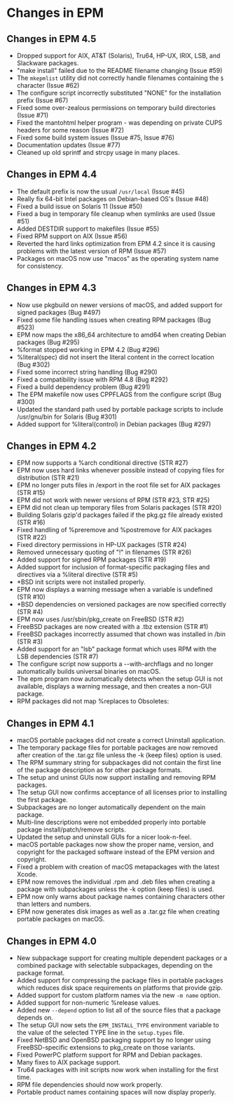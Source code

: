 Changes in EPM
==============

Changes in EPM 4.5
------------------

- Dropped support for AIX, AT&T (Solaris), Tru64, HP-UX, IRIX, LSB, and
  Slackware packages.
- "make install" failed due to the README filename changing (Issue #59)
- The `mkepmlist` utility did not correctly handle filenames containing the
  `$` character (Issue #62)
- The configure script incorrectly substituted "NONE" for the installation
  prefix (Issue #67)
- Fixed some over-zealous permissions on temporary build directories (Issue #71)
- Fixed the mantohtml helper program - was depending on private CUPS headers for
  some reason (Issue #72)
- Fixed some build system issues (Issue #75, Issue #76)
- Documentation updates (Issue #77)
- Cleaned up old sprintf and strcpy usage in many places.


Changes in EPM 4.4
------------------

- The default prefix is now the usual `/usr/local` (Issue #45)
- Really fix 64-bit Intel packages on Debian-based OS's (Issue #48)
- Fixed a build issue on Solaris 11 (Issue #50)
- Fixed a bug in temporary file cleanup when symlinks are used (Issue #51)
- Added DESTDIR support to makefiles (Issue #55)
- Fixed RPM support on AIX (Issue #56)
- Reverted the hard links optimization from EPM 4.2 since it is causing
  problems with the latest version of RPM (Issue #57)
- Packages on macOS now use "macos" as the operating system name for
  consistency.


Changes in EPM 4.3
------------------

- Now use pkgbuild on newer versions of macOS, and added support for signed
  packages (Bug #497)
- Fixed some file handling issues when creating RPM packages (Bug #523)
- EPM now maps the x86_64 architecture to amd64 when creating Debian packages
  (Bug #295)
- %format stopped working in EPM 4.2 (Bug #296)
- %literal(spec) did not insert the literal content in the correct location
  (Bug #302)
- Fixed some incorrect string handling (Bug #290)
- Fixed a compatibility issue with RPM 4.8 (Bug #292)
- Fixed a build dependency problem (Bug #291)
- The EPM makefile now uses CPPFLAGS from the configure script (Bug #300)
- Updated the standard path used by portable package scripts to include
  /usr/gnu/bin for Solaris (Bug #301)
- Added support for %literal(control) in Debian packages (Bug #297)


Changes in EPM 4.2
------------------

- EPM now supports a %arch conditional directive (STR #27)
- EPM now uses hard links whenever possible instead of copying files for
  distribution (STR #21)
- EPM no longer puts files in /export in the root file set for AIX packages
  (STR #15)
- EPM did not work with newer versions of RPM (STR #23, STR #25)
- EPM did not clean up temporary files from Solaris packages (STR #20)
- Building Solaris gzip'd packages failed if the pkg.gz file already existed
  (STR #16)
- Fixed handling of %preremove and %postremove for AIX packages (STR #22)
- Fixed directory permissions in HP-UX packages (STR #24)
- Removed unnecessary quoting of "!" in filenames (STR #26)
- Added support for signed RPM packages (STR #19)
- Added support for inclusion of format-specific packaging files and directives
  via a %literal directive (STR #5)
- *BSD init scripts were not installed properly.
- EPM now displays a warning message when a variable is undefined (STR #10)
- *BSD dependencies on versioned packages are now specified correctly (STR #4)
- EPM now uses /usr/sbin/pkg_create on FreeBSD (STR #2)
- FreeBSD packages are now created with a .tbz extension (STR #1)
- FreeBSD packages incorrectly assumed that chown was installed in /bin (STR #3)
- Added support for an "lsb" package format which uses RPM with the LSB
  dependencies (STR #7)
- The configure script now supports a --with-archflags and no longer
  automatically builds universal binaries on macOS.
- The epm program now automatically detects when the setup GUI is not available,
  displays a warning message, and then creates a non-GUI package.
- RPM packages did not map %replaces to Obsoletes:


Changes in EPM 4.1
------------------

- macOS portable packages did not create a correct Uninstall application.
- The temporary package files for portable packages are now removed after
  creation of the .tar.gz file unless the -k (keep files) option is used.
- The RPM summary string for subpackages did not contain the first line of the
  package description as for other package formats.
- The setup and uninst GUIs now support installing and removing RPM packages.
- The setup GUI now confirms acceptance of all licenses prior to installing the
  first package.
- Subpackages are no longer automatically dependent on the main package.
- Multi-line descriptions were not embedded properly into portable package
  install/patch/remove scripts.
- Updated the setup and uninstall GUIs for a nicer look-n-feel.
- macOS portable packages now show the proper name, version, and copyright
  for the packaged software instead of the EPM version and copyright.
- Fixed a problem with creation of macOS metapackages with the latest Xcode.
- EPM now removes the individual .rpm and .deb files when
  creating a package with subpackages unless the -k option (keep files) is used.
- EPM now only warns about package names containing characters other than
  letters and numbers.
- EPM now generates disk images as well as a .tar.gz file when creating portable
  packages on macOS.


Changes in EPM 4.0
------------------

- New subpackage support for creating multiple dependent packages or a combined
  package with selectable subpackages, depending on the package format.
- Added support for compressing the package files in portable packages which
  reduces disk space requirements on platforms that provide gzip.
- Added support for custom platform names via the new `-m name` option.
- Added support for non-numeric %release values.
- Added new `--depend` option to list all of the source files that a package
  depends on.
- The setup GUI now sets the `EPM_INSTALL_TYPE` environment variable to the
  value of the selected TYPE line in the `setup.types` file.
- Fixed NetBSD and OpenBSD packaging support by no longer using FreeBSD-specific
  extensions to pkg_create on those variants.
- Fixed PowerPC platform support for RPM and Debian packages.
- Many fixes to AIX package support.
- Tru64 packages with init scripts now work when installing for the first time.
- RPM file dependencies should now work properly.
- Portable product names containing spaces will now display properly.
